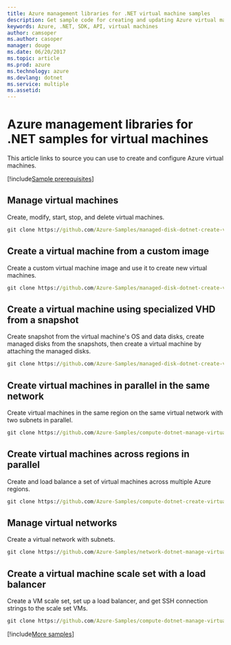 ```yaml
---
title: Azure management libraries for .NET virtual machine samples
description: Get sample code for creating and updating Azure virtual machines using the Azure management libraries for .NET.
keywords: Azure, .NET, SDK, API, virtual machines
author: camsoper
ms.author: casoper
manager: douge
ms.date: 06/20/2017
ms.topic: article
ms.prod: azure
ms.technology: azure
ms.devlang: dotnet
ms.service: multiple
ms.assetid: 
---
```


# Azure management libraries for .NET samples for virtual machines

This article links to source you can use to create and configure Azure virtual machines.

[!include[Sample prerequisites](includes/sample-prereqs.md)]

## Manage virtual machines

Create, modify, start, stop, and delete virtual machines.

```cmd
git clone https://github.com/Azure-Samples/managed-disk-dotnet-create-virtual-machine-using-custom-image-from-VHD.git
```

## Create a virtual machine from a custom image

Create a custom virtual machine image and use it to create new virtual machines. 

```cmd
git clone https://github.com/Azure-Samples/managed-disk-dotnet-create-virtual-machine-using-custom-image-from-VHD.git
```

## Create a virtual machine using specialized VHD from a snapshot

Create snapshot from the virtual machine's OS and data disks, create managed disks from the snapshots, then create a virtual machine by attaching the managed disks.

```cmd
git clone https://github.com/Azure-Samples/managed-disk-dotnet-create-virtual-machine-using-specialized-disk-from-snapshot.git
```

## Create virtual machines in parallel in the same network

Create virtual machines in the same region on the same virtual network with two subnets in parallel. 

```cmd
git clone https://github.com/Azure-Samples/compute-dotnet-manage-virtual-machines-with-network-in-parallel.git
```

## Create virtual machines across regions in parallel

Create and load balance a set of virtual machines across multiple Azure regions.

```cmd
git clone https://github.com/Azure-Samples/compute-dotnet-create-virtual-machines-across-regions-in-parallel.git
```

## Manage virtual networks

Create a virtual network with subnets.

```cmd
git clone https://github.com/Azure-Samples/network-dotnet-manage-virtual-network.git
```

## Create a virtual machine scale set with a load balancer

Create a VM scale set, set up a load balancer, and get SSH connection strings to the scale set VMs.

```cmd
git clone https://github.com/Azure-Samples/compute-dotnet-manage-virtual-machine-scale-sets.git
```

[!include[More samples](includes/more-samples.md)]